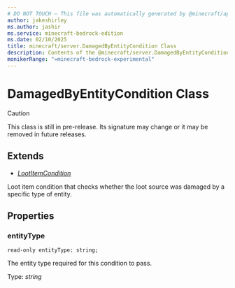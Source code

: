```yaml
---
# DO NOT TOUCH — This file was automatically generated by @minecraft/api-docs-generator, to report problems file an issue at https://github.com/Mojang/minecraft-scripting-libraries
author: jakeshirley
ms.author: jashir
ms.service: minecraft-bedrock-edition
ms.date: 02/10/2025
title: minecraft/server.DamagedByEntityCondition Class
description: Contents of the @minecraft/server.DamagedByEntityCondition class.
monikerRange: "=minecraft-bedrock-experimental"
---
```

# DamagedByEntityCondition Class

> [!CAUTION]
> This class is still in pre-release.  Its signature may change or it may be removed in future releases.

## Extends
- [*LootItemCondition*](LootItemCondition.md)

Loot item condition that checks whether the loot source was damaged by a specific type of entity.

## Properties

### **entityType**
`read-only entityType: string;`

The entity type required for this condition to pass.

Type: *string*

